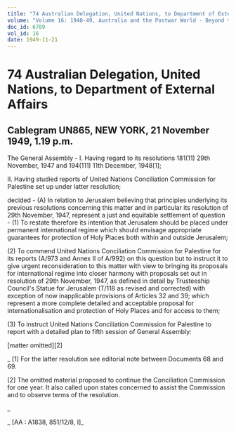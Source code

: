 ```yaml
---
title: "74 Australian Delegation, United Nations, to Department of External Affairs"
volume: "Volume 16: 1948-49, Australia and the Postwar World - Beyond the Region"
doc_id: 6789
vol_id: 16
date: 1949-11-21
---
```


# 74 Australian Delegation, United Nations, to Department of External Affairs

## Cablegram UN865, NEW YORK, 21 November 1949, 1.19 p.m.

The General Assembly - I. Having regard to its resolutions 181(11) 29th November, 1947 and 194(111) 11th December, 1948[1];

II. Having studied reports of United Nations Conciliation Commission for Palestine set up under latter resolution;

decided - (A) In relation to Jerusalem believing that principles underlying its previous resolutions concerning this matter and in particular its resolution of 29th November, 1947, represent a just and equitable settlement of question - (1) To restate therefore its intention that Jerusalem should be placed under permanent international regime which should envisage appropriate guarantees for protection of Holy Places both within and outside Jerusalem;

(2) To commend United Nations Conciliation Commission for Palestine for its reports (A/973 and Annex II of A/992) on this question but to instruct it to give urgent reconsideration to this matter with view to bringing its proposals for international regime into closer harmony with proposals set out in resolution of 29th November, 1947, as defined in detail by Trusteeship Council's Statue for Jerusalem (T/118 as revised and corrected) with exception of now inapplicable provisions of Articles 32 and 39; which represent a more complete detailed and acceptable proposal for internationalisation and protection of Holy Places and for access to them;

(3) To instruct United Nations Conciliation Commission for Palestine to report with a detailed plan to fifth session of General Assembly:

[matter omitted][2]

_ [1] For the latter resolution see editorial note between Documents 68 and 69.

[2] The omitted material proposed to continue the Conciliation Commission for one year. It also called upon states concerned to assist the Commission and to observe terms of the resolution.

_

_ [AA : A1838, 851/12/8, I]_
